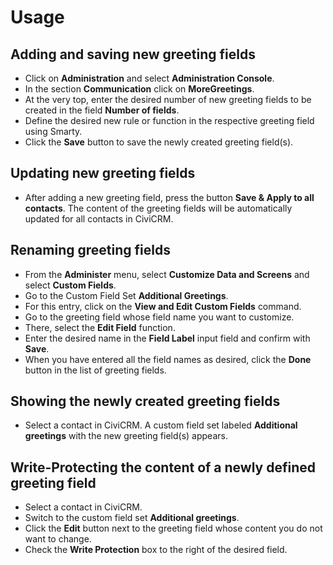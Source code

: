 # Usage

## Adding and saving new greeting fields

- Click on **Administration** and select **Administration Console**.
- In the section **Communication** click on **MoreGreetings**.
- At the very top, enter the desired number of new greeting fields to be created
  in the field **Number of fields**.
- Define the desired new rule or function in the respective greeting field using
  Smarty.
- Click the **Save** button to save the newly created greeting field(s).

## Updating new greeting fields

- After adding a new greeting field, press the button **Save & Apply to all
  contacts**. The content of the greeting fields will be automatically updated
  for all contacts in CiviCRM.

## Renaming greeting fields

- From the **Administer** menu, select **Customize Data and Screens** and
  select **Custom Fields**.
- Go to the Custom Field Set **Additional Greetings**.
- For this entry, click on the **View and Edit Custom Fields** command.
- Go to the greeting field whose field name you want to customize.
- There, select the **Edit Field** function.
- Enter the desired name in the **Field Label** input field and confirm with
  **Save**.
- When you have entered all the field names as desired, click the **Done**
  button in the list of greeting fields.

## Showing the newly created greeting fields

- Select a contact in CiviCRM. A custom field set labeled **Additional
  greetings** with the new greeting field(s) appears.

## Write-Protecting the content of a newly defined greeting field

- Select a contact in CiviCRM.
- Switch to the custom field set **Additional greetings**.
- Click the **Edit** button next to the greeting field whose content you do not
  want to change.
- Check the **Write Protection** box to the right of the desired field.
